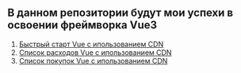 <h2> В данном репозитории будут мои успехи в освоении фреймворка Vue3 </h2>
<ol> 
  <li><a href="https://markgrig.github.io/myVue/1-Rebulding%20App%20with%20Vue/quick%20start/index.html"> Быстрый старт Vue с ипользованием CDN </a> </li>
  <li> <a href="https://markgrig.github.io/myVue/1-Rebulding%20App%20with%20Vue/list%20of%20expenses/"> Список расходов Vue с ипользованием CDN </a> </li>
  <li> <a href="https://markgrig.github.io/myVue/1-Rebulding%20App%20with%20Vue/shopping%20list/index.html"> Список покупок Vue с ипользованием CDN </a></li> 
</ol>
